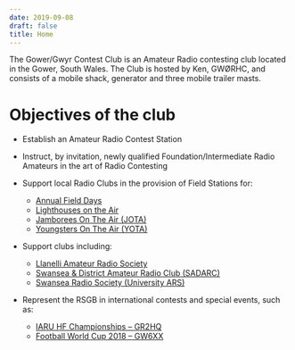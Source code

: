 ```yaml
---
date: 2019-09-08
draft: false
title: Home
---
```


The Gower/Gwyr Contest Club is an Amateur Radio contesting club located in the Gower, South Wales. The Club is hosted by Ken, GWØRHC, and consists of a mobile shack, generator and three mobile trailer masts.

# Objectives of the club

* Establish an Amateur Radio Contest Station

* Instruct, by invitation, newly qualified Foundation/Intermediate Radio Amateurs in the art of Radio Contesting

* Support local Radio Clubs in the provision of Field Stations for:
  * [Annual Field Days](https://www.rsgbcc.org/hf/rules/2018/rnfd.shtml)
  * [Lighthouses on the Air](https://illw.net/)
  * [Jamborees On The Air (JOTA)](https://www.jotajoti.info/)
  * [Youngsters On The Air (YOTA)](https://events.ham-yota.com/)

* Support clubs including:
  * [Llanelli Amateur Radio Society](https://www.facebook.com/LlanelliAmateurRadioSociety/)
  * [Swansea & District Amateur Radio Club (SADARC)](http://gw4cc.wales/www.sadarc.com)
  * [Swansea Radio Society (University ARS)](http://gw4cc.wales/gw3uws.uk)

* Represent the RSGB in international contests and special events, such as:
  * [IARU HF Championships – GR2HQ](http://www.arrl.org/iaru-hf-championship)
  * [Football World Cup 2018 – GW6XX](https://dx-world.net/football-world-cup-2018/)
